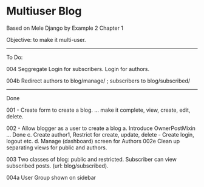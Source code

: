 # Multiuser Blog

Based on Mele Django by Example 2 Chapter 1

Objective: to make it multi-user.

------------------------------------

To Do:

004 Seggregate Login for subscribers. Login for authors.

004b Redirect authors to blog/manage/ ; subscribers to blog/subscribed/

------------------------------------

Done

001 - Create form to create a blog.
... make it complete, view, create, edit, delete.

002 - Allow blogger as a user to create a blog
  a. Introduce OwnerPostMixin ... Done
  c. Create author1, Restrict for create, update, delete
      - Create login, logout etc.
  d. Manage (dashboard) screen for Authors
  002e Clean up separating views for public and authors.

003 Two classes of blog: public and restricted. Subscriber can view subscribed posts. (url: blog/subscribed).

004a User Group shown on sidebar
